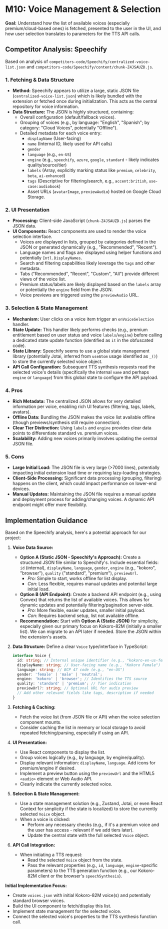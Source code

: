 # M10: Voice Management & Selection

**Goal:** Understand how the list of available voices (especially premium/cloud-based ones) is fetched, presented to the user in the UI, and how user selection translates to parameters for the TTS API calls.

## Competitor Analysis: Speechify

Based on analysis of `competitors-code/Speechify/centralized-voice-list.json` and `competitors-code/Speechify/content/chunk-Z4JSAUZD.js`.

### 1. Fetching & Data Structure

*   **Method:** Speechify appears to utilize a large, static JSON file (`centralized-voice-list.json`) which is likely bundled with the extension or fetched once during initialization. This acts as the central repository for voice information.
*   **Data Structure:** The JSON is highly structured, containing:
    *   Overall configuration (default/fallback voices).
    *   Grouping of voices (e.g., by language: "English", "Spanish"; by category: "Cloud Voices", potentially "Offline").
    *   Detailed metadata for each voice entry:
        *   `displayName` (User-facing)
        *   `name` (Internal ID, likely used for API calls)
        *   `gender`
        *   `language` (e.g., `en-US`)
        *   `engine` (e.g., `speechify`, `azure`, `google`, `standard` - likely indicates quality/source/tier)
        *   `labels` (Array, explicitly marking status like `premium`, `celebrity`, `beta`, `ai-enhanced`)
        *   `tags` (Descriptive for filtering/search, e.g., `accent:british`, `use-case:audiobook`)
        *   Asset URLs (`avatarImage`, `previewAudio`) hosted on Google Cloud Storage.

### 2. UI Presentation

*   **Processing:** Client-side JavaScript (`chunk-Z4JSAUZD.js`) parses the JSON data.
*   **UI Components:** React components are used to render the voice selection interface.
    *   Voices are displayed in lists, grouped by categories defined in the JSON or generated dynamically (e.g., "Recommended", "Recent").
    *   Language names and flags are displayed using helper functions and potentially `Intl.DisplayNames`.
    *   Search and filtering capabilities likely leverage the `tags` and other metadata.
    *   Tabs ("Recommended", "Recent", "Custom", "All") provide different views of the voice list.
    *   Premium status/labels are likely displayed based on the `labels` array or potentially the `engine` field from the JSON.
    *   Voice previews are triggered using the `previewAudio` URL.

### 3. Selection & State Management

*   **Mechanism:** User clicks on a voice item trigger an `onVoiceSelection` handler.
*   **State Update:** This handler likely performs checks (e.g., premium entitlement based on user status and voice `labels`/`engine`) before calling a dedicated state update function (identified as `it` in the obfuscated code).
*   **State Library:** Speechify seems to use a global state management library (potentially Jotai, inferred from `useAtom` usage identified as `_()`) to store the currently selected voice object.
*   **API Call Configuration:** Subsequent TTS synthesis requests read the selected voice's details (specifically the internal `name` and perhaps `engine` or `language`) from this global state to configure the API payload.

### 4. Pros

*   **Rich Metadata:** The centralized JSON allows for very detailed information per voice, enabling rich UI features (filtering, tags, labels, avatars).
*   **Offline Data:** Bundling the JSON makes the voice list available offline (though previews/synthesis still require connection).
*   **Clear Tier Distinction:** Using `labels` and `engine` provides clear data points to differentiate standard vs. premium voices.
*   **Scalability:** Adding new voices primarily involves updating the central JSON file.

### 5. Cons

*   **Large Initial Load:** The JSON file is very large (>7000 lines), potentially impacting initial extension load time or requiring lazy-loading strategies.
*   **Client-Side Processing:** Significant data processing (grouping, filtering) happens on the client, which could impact performance on lower-end devices.
*   **Manual Updates:** Maintaining the JSON file requires a manual update and deployment process for adding/changing voices. A dynamic API endpoint might offer more flexibility.

## Implementation Guidance

Based on the Speechify analysis, here's a potential approach for our project:

1.  **Voice Data Source:**
    *   **Option A (Static JSON - Speechify's Approach):** Create a structured JSON file similar to Speechify's. Include essential fields: `id` (internal), `displayName`, `language`, `gender`, `engine` (e.g., "kokoro", "browser"), `quality` ("standard", "premium"), `previewUrl`.
        *   *Pro:* Simple to start, works offline for list display.
        *   *Con:* Less flexible, requires manual updates and potential large initial load.
    *   **Option B (API Endpoint):** Create a backend API endpoint (e.g., using Convex) that returns the list of available voices. This allows for dynamic updates and potentially filtering/pagination server-side.
        *   *Pro:* More flexible, easier updates, smaller initial payload.
        *   *Con:* Requires backend setup, list not available offline.
    *   **Recommendation:** Start with **Option A (Static JSON)** for simplicity, especially given our primary focus on Kokoro-82M (initially a smaller list). We can migrate to an API later if needed. Store the JSON within the extension's assets.

2.  **Data Structure:** Define a clear `Voice` type/interface in TypeScript:
    ```typescript
    interface Voice {
      id: string; // Internal unique identifier (e.g., "kokoro-en-us-female-1")
      displayName: string; // User-facing name (e.g., "Kokoro Female")
      language: string; // BCP 47 code (e.g., "en-US")
      gender: 'female' | 'male' | 'neutral';
      engine: 'kokoro' | 'browser'; // Identifies the TTS source
      quality: 'standard' | 'premium'; // Tier indication
      previewUrl?: string; // Optional URL for audio preview
      // Add other relevant fields like tags, description if needed
    }
    ```

3.  **Fetching & Caching:**
    *   Fetch the voice list (from JSON file or API) when the voice selection component mounts.
    *   Consider caching the list in memory or local storage to avoid repeated fetching/parsing, especially if using an API.

4.  **UI Presentation:**
    *   Use React components to display the list.
    *   Group voices logically (e.g., by language, by engine/quality).
    *   Display relevant information: `displayName`, `language`. Add icons for premium/engine if desired.
    *   Implement a preview button using the `previewUrl` and the HTML5 `<audio>` element or Web Audio API.
    *   Clearly indicate the currently selected voice.

5.  **Selection & State Management:**
    *   Use a state management solution (e.g., Zustand, Jotai, or even React Context for simplicity if the state is localized) to store the currently selected `Voice` object.
    *   When a voice is clicked:
        *   Perform any necessary checks (e.g., if it's a premium voice and the user has access - relevant if we add tiers later).
        *   Update the central state with the full selected `Voice` object.

6.  **API Call Integration:**
    *   When initiating a TTS request:
        *   Read the selected `Voice` object from the state.
        *   Pass the relevant properties (e.g., `id`, `language`, `engine`-specific parameters) to the TTS generation function (e.g., our Kokoro-82M client or the browser's `speechSynthesis`).

**Initial Implementation Focus:**

*   Create `voices.json` with initial Kokoro-82M voice(s) and potentially standard browser voices.
*   Build the UI component to fetch/display this list.
*   Implement state management for the selected voice.
*   Connect the selected voice's properties to the TTS synthesis function call. 